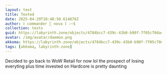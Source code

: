 ```yaml
---
layout: text
title: Texted
date: 2025-04-29T10:48:50.614876Z
author: ⸸ commander ░ nova ⸸ :~$
collection: texts
guid: https://labyrinth.zone/objects/4784bcc7-439c-43b0-b90f-7f05c70da48b
avatar: /img/avatar/daemon.png
akkoma: https://labyrinth.zone/objects/4784bcc7-439c-43b0-b90f-7f05c70da48b
tags: [akkoma, labyrinth-zone]
---
```


<p>Decided to go back to WoW Retail for now lol the prospect of losing everyting plus time invested on Hardcore is pretty daunting</p>
